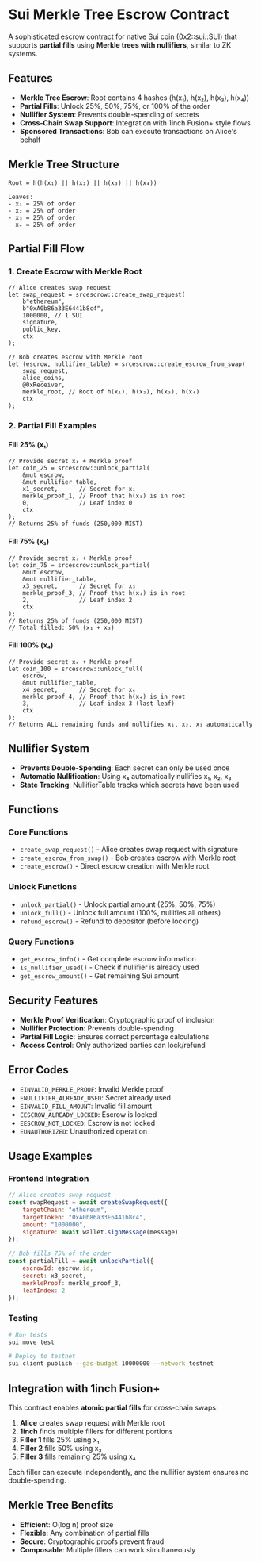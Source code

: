 # Sui Merkle Tree Escrow Contract

A sophisticated escrow contract for native Sui coin (0x2::sui::SUI) that supports **partial fills** using **Merkle trees with nullifiers**, similar to ZK systems.

## Features

- **Merkle Tree Escrow**: Root contains 4 hashes (h(x₁), h(x₂), h(x₃), h(x₄))
- **Partial Fills**: Unlock 25%, 50%, 75%, or 100% of the order
- **Nullifier System**: Prevents double-spending of secrets
- **Cross-Chain Swap Support**: Integration with 1inch Fusion+ style flows
- **Sponsored Transactions**: Bob can execute transactions on Alice's behalf

## Merkle Tree Structure

```
Root = h(h(x₁) || h(x₂) || h(x₃) || h(x₄))

Leaves:
- x₁ = 25% of order
- x₂ = 25% of order  
- x₃ = 25% of order
- x₄ = 25% of order
```

## Partial Fill Flow

### 1. Create Escrow with Merkle Root
```move
// Alice creates swap request
let swap_request = srcescrow::create_swap_request(
    b"ethereum",
    b"0xA0b86a33E6441b8c4",
    1000000, // 1 SUI
    signature,
    public_key,
    ctx
);

// Bob creates escrow with Merkle root
let (escrow, nullifier_table) = srcescrow::create_escrow_from_swap(
    swap_request,
    alice_coins,
    @0xReceiver,
    merkle_root, // Root of h(x₁), h(x₂), h(x₃), h(x₄)
    ctx
);
```

### 2. Partial Fill Examples

#### Fill 25% (x₁)
```move
// Provide secret x₁ + Merkle proof
let coin_25 = srcescrow::unlock_partial(
    &mut escrow,
    &mut nullifier_table,
    x1_secret,      // Secret for x₁
    merkle_proof_1, // Proof that h(x₁) is in root
    0,              // Leaf index 0
    ctx
);
// Returns 25% of funds (250,000 MIST)
```

#### Fill 75% (x₃)
```move
// Provide secret x₃ + Merkle proof
let coin_75 = srcescrow::unlock_partial(
    &mut escrow,
    &mut nullifier_table,
    x3_secret,      // Secret for x₃
    merkle_proof_3, // Proof that h(x₃) is in root
    2,              // Leaf index 2
    ctx
);
// Returns 25% of funds (250,000 MIST)
// Total filled: 50% (x₁ + x₃)
```

#### Fill 100% (x₄)
```move
// Provide secret x₄ + Merkle proof
let coin_100 = srcescrow::unlock_full(
    escrow,
    &mut nullifier_table,
    x4_secret,      // Secret for x₄
    merkle_proof_4, // Proof that h(x₄) is in root
    3,              // Leaf index 3 (last leaf)
    ctx
);
// Returns ALL remaining funds and nullifies x₁, x₂, x₃ automatically
```

## Nullifier System

- **Prevents Double-Spending**: Each secret can only be used once
- **Automatic Nullification**: Using x₄ automatically nullifies x₁, x₂, x₃
- **State Tracking**: NullifierTable tracks which secrets have been used

## Functions

### Core Functions
- `create_swap_request()` - Alice creates swap request with signature
- `create_escrow_from_swap()` - Bob creates escrow with Merkle root
- `create_escrow()` - Direct escrow creation with Merkle root

### Unlock Functions
- `unlock_partial()` - Unlock partial amount (25%, 50%, 75%)
- `unlock_full()` - Unlock full amount (100%, nullifies all others)
- `refund_escrow()` - Refund to depositor (before locking)

### Query Functions
- `get_escrow_info()` - Get complete escrow information
- `is_nullifier_used()` - Check if nullifier is already used
- `get_escrow_amount()` - Get remaining Sui amount

## Security Features

- **Merkle Proof Verification**: Cryptographic proof of inclusion
- **Nullifier Protection**: Prevents double-spending
- **Partial Fill Logic**: Ensures correct percentage calculations
- **Access Control**: Only authorized parties can lock/refund

## Error Codes

- `EINVALID_MERKLE_PROOF`: Invalid Merkle proof
- `ENULLIFIER_ALREADY_USED`: Secret already used
- `EINVALID_FILL_AMOUNT`: Invalid fill amount
- `EESCROW_ALREADY_LOCKED`: Escrow is locked
- `EESCROW_NOT_LOCKED`: Escrow is not locked
- `EUNAUTHORIZED`: Unauthorized operation

## Usage Examples

### Frontend Integration
```javascript
// Alice creates swap request
const swapRequest = await createSwapRequest({
    targetChain: "ethereum",
    targetToken: "0xA0b86a33E6441b8c4",
    amount: "1000000",
    signature: await wallet.signMessage(message)
});

// Bob fills 75% of the order
const partialFill = await unlockPartial({
    escrowId: escrow.id,
    secret: x3_secret,
    merkleProof: merkle_proof_3,
    leafIndex: 2
});
```

### Testing
```bash
# Run tests
sui move test

# Deploy to testnet
sui client publish --gas-budget 10000000 --network testnet
```

## Integration with 1inch Fusion+

This contract enables **atomic partial fills** for cross-chain swaps:

1. **Alice** creates swap request with Merkle root
2. **1inch** finds multiple fillers for different portions
3. **Filler 1** fills 25% using x₁
4. **Filler 2** fills 50% using x₃  
5. **Filler 3** fills remaining 25% using x₄

Each filler can execute independently, and the nullifier system ensures no double-spending.

## Merkle Tree Benefits

- **Efficient**: O(log n) proof size
- **Flexible**: Any combination of partial fills
- **Secure**: Cryptographic proofs prevent fraud
- **Composable**: Multiple fillers can work simultaneously 